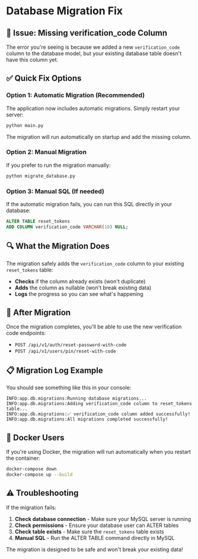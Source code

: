 # Database Migration Fix

## 🔧 **Issue: Missing verification_code Column**

The error you're seeing is because we added a new `verification_code` column to the database model, but your existing database table doesn't have this column yet.

## ✅ **Quick Fix Options**

### **Option 1: Automatic Migration (Recommended)**

The application now includes automatic migrations. Simply restart your server:

```bash
python main.py
```

The migration will run automatically on startup and add the missing column.

### **Option 2: Manual Migration**

If you prefer to run the migration manually:

```bash
python migrate_database.py
```

### **Option 3: Manual SQL (If needed)**

If the automatic migration fails, you can run this SQL directly in your database:

```sql
ALTER TABLE reset_tokens 
ADD COLUMN verification_code VARCHAR(10) NULL;
```

## 🔍 **What the Migration Does**

The migration safely adds the `verification_code` column to your existing `reset_tokens` table:

- **Checks** if the column already exists (won't duplicate)
- **Adds** the column as nullable (won't break existing data)
- **Logs** the progress so you can see what's happening

## 🚀 **After Migration**

Once the migration completes, you'll be able to use the new verification code endpoints:

- `POST /api/v1/auth/reset-password-with-code`
- `POST /api/v1/users/pin/reset-with-code`

## 📋 **Migration Log Example**

You should see something like this in your console:

```
INFO:app.db.migrations:Running database migrations...
INFO:app.db.migrations:Adding verification_code column to reset_tokens table...
INFO:app.db.migrations:✅ verification_code column added successfully!
INFO:app.db.migrations:All migrations completed successfully!
```

## 🔄 **Docker Users**

If you're using Docker, the migration will run automatically when you restart the container:

```bash
docker-compose down
docker-compose up --build
```

## ⚠️ **Troubleshooting**

If the migration fails:

1. **Check database connection** - Make sure your MySQL server is running
2. **Check permissions** - Ensure your database user can ALTER tables
3. **Check table exists** - Make sure the `reset_tokens` table exists
4. **Manual SQL** - Run the ALTER TABLE command directly in MySQL

The migration is designed to be safe and won't break your existing data!